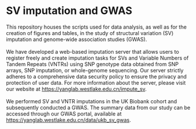 # SV imputation and GWAS

This repository houses the scripts used for data analysis, as well as for the creation of figures and tables, in the study of structural variation (SV) imputation and genome-wide association studies (GWAS). <br><br>
We have developed a web-based imputation server that allows users to register freely and create imputation tasks for SVs and Variable Numbers of Tandem Repeats (VNTRs) using SNP genotype data obtained from SNP arrays, SNP imputation, or whole-genome sequencing. Our server strictly adheres to a comprehensive data security policy to ensure the privacy and protection of user data. For more information about the server, please visit our website at https://yanglab.westlake.edu.cn/impute_sv. <br><br>
We performed SV and VNTR imputations in the UK Biobank cohort and subsequently conducted a GWAS. The summary data from our study can be accessed through our GWAS portal, available at https://yanglab.westlake.edu.cn/data/ukb_sv_gwas.
